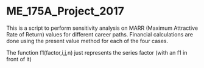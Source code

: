 # ME_175A_Project_2017

This is a script to perform sensitivity analysis on MARR (Maximum Attractive Rate of Return) values for different career paths.
Financial calculations are done using the present value method for each of the four cases.

The function f1(factor,i,j,n) just represents the series factor (with an f1 in front of it)

